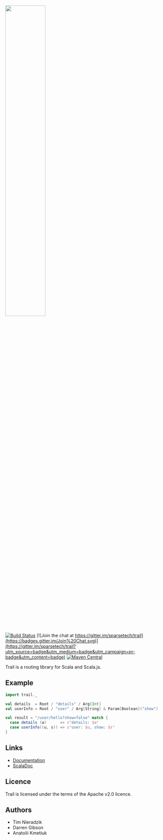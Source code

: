 # <img src="http://sparse.tech/icons/trail.svg" width="50%">
[![Build Status](https://travis-ci.org/sparsetech/trail.svg)](https://travis-ci.org/sparsetech/trail)
[![Join the chat at https://gitter.im/sparsetech/trail](https://badges.gitter.im/Join%20Chat.svg)](https://gitter.im/sparsetech/trail?utm_source=badge&utm_medium=badge&utm_campaign=pr-badge&utm_content=badge)
[![Maven Central](https://img.shields.io/maven-central/v/tech.sparse/trail_2.12.svg)](http://search.maven.org/#search%7Cga%7C1%7Cg%3A%22tech.sparse%22%20AND%20a%3A%22trail_2.12%22)

Trail is a routing library for Scala and Scala.js.

## Example
```scala
import trail._

val details  = Root / "details" / Arg[Int]
val userInfo = Root / "user" / Arg[String] & Param[Boolean]("show")

val result = "/user/hello?show=false" match {
  case details (a)      => s"details: $a"
  case userInfo((u, s)) => s"user: $u, show: $s"
}
```

## Links
* [Documentation](http://sparse.tech/docs/trail.html)
* [ScalaDoc](https://www.javadoc.io/doc/tech.sparse/trail_2.12/)

## Licence
Trail is licensed under the terms of the Apache v2.0 licence.

## Authors
* Tim Nieradzik
* Darren Gibson
* Anatolii Kmetiuk
